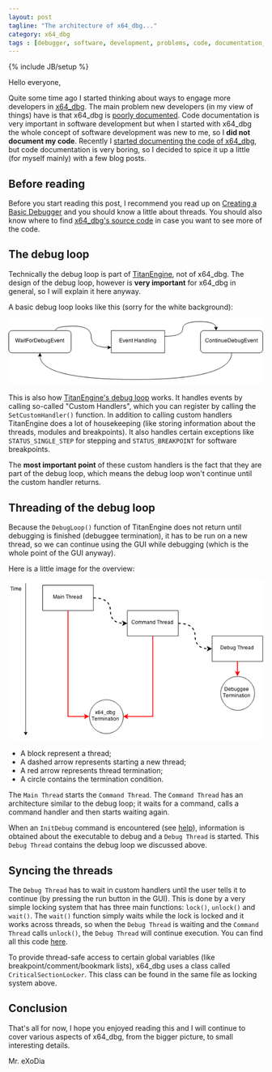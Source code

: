```yaml
---
layout: post
tagline: "The architecture of x64_dbg..."
category: x64_dbg
tags : [debugger, software, development, problems, code, documentation, architecture, windows, threads]
---
```

{% include JB/setup %}

Hello everyone,

Quite some time ago I started thinking about ways to engage more developers in [x64_dbg](http://x64dbg.com). The main problem new developers (in my view of things) have is that x64_dbg is [poorly documented](https://www.openhub.net/p/x64_dbg/factoids#FactoidCommentsVeryLow). Code documentation is very important in software development but when I started with x64_dbg the whole concept of software development was new to me, so I **did not document my code**. Recently I [started documenting the code of x64_dbg](https://bitbucket.org/mrexodia/x64_dbg/branch/doxygen), but code documentation is very boring, so I decided to spice it up a little (for myself mainly) with a few blog posts.

## Before reading

Before you start reading this post, I recommend you read up on [Creating a Basic Debugger](http://bit.ly/1wDh4xs) and you should know a little about threads. You should also know where to find [x64_dbg's source code](http://source.x64dbg.com) in case you want to see more of  the code.

## The debug loop

Technically the debug loop is part of [TitanEngine](https://bitbucket.org/mrexodia/titanengine-update), not of x64_dbg. The design of the debug loop, however is **very important** for x64_dbg in general, so I will explain it here anyway.

A basic debug loop looks like this (sorry for the white background):

![debug loop](/images/x64_dbg_debug_loop.png)

This is also how [TitanEngine's debug loop](https://bitbucket.org/mrexodia/titanengine-update/src/master/TitanEngine/TitanEngine.Debugger.DebugLoop.cpp) works. It handles events by calling so-called "Custom Handlers", which you can register by calling the `SetCustomHandler()` function. In addition to calling custom handlers TitanEngine does a lot of housekeeping (like storing information about the threads, modules and breakpoints). It also handles certain exceptions like `STATUS_SINGLE_STEP` for stepping and `STATUS_BREAKPOINT` for software breakpoints.

The **most important point** of these custom handlers is the fact that they are part of the debug loop, which means the debug loop won't continue until the custom handler returns.

## Threading of the debug loop

Because the `DebugLoop()` function of TitanEngine does not return until debugging is finished (debuggee termination), it has to be run on a new thread, so we can continue using the GUI while debugging (which is the whole point of the GUI anyway).

Here is a little image for the overview:

![basic threading](/images/x64_dbg_basic_threads.png)

- A block represent a thread;
- A dashed arrow represents starting a new thread;
- A red arrow represents thread termination;
- A circle contains the termination condition. 

The `Main Thread` starts the `Command Thread`. The `Command Thread` has an architecture similar to the debug loop; it waits for a command, calls a command handler and then starts waiting again.

When an `InitDebug` command is encountered (see [help](http://help.x64dbg.com)), information is obtained about the executable to debug and a `Debug Thread` is started. This `Debug Thread` contains the debug loop we discussed above.

## Syncing the threads

The `Debug Thread` has to wait in custom handlers until the user tells it to continue (by pressing the run button in the GUI). This is done by a very simple locking system that has three main functions: `lock()`, `unlock()` and `wait()`. The `wait()` function simply waits while the lock is locked and it works across threads, so when the `Debug Thread` is waiting and the `Command Thread` calls `unlock()`, the `Debug Thread` will continue execution. You can find all this code [here](https://bitbucket.org/mrexodia/x64_dbg/src/master/x64_dbg_dbg/threading.cpp).

To provide thread-safe access to certain global variables (like breakpoint/comment/bookmark lists), x64_dbg uses a class called `CriticalSectionLocker`. This class can be found in the same file as locking system above.

## Conclusion

That's all for now, I hope you enjoyed reading this and I will continue to cover various aspects of x64_dbg, from the bigger picture, to small interesting details.

Mr. eXoDia